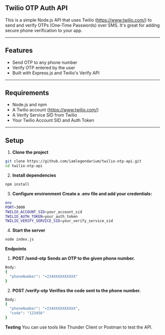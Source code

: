 ## Twilio OTP Auth API

This is a simple Node.js API that uses Twilio (https://www.twilio.com/) to send and verify OTPs (One-Time Passwords) over SMS. It's great for adding secure phone verification to your app.

---

## Features

- Send OTP to any phone number
- Verify OTP entered by the user
- Built with Express.js and Twilio's Verify API

---

## Requirements

- Node.js and npm
- A Twilio account (https://www.twilio.com/)
- A Verify Service SID from Twilio
- Your Twilio Account SID and Auth Token

---

## Setup

1. **Clone the project**

```bash
git clone https://github.com/iamlegendarium/twilio-otp-api.git
cd twilio-otp-api
```
2. **Install dependencies**

```bash
npm install
```

3. **Configure environment**
    **Create a .env file and add your credentials:**

```bash
env
PORT=3000
TWILIO_ACCOUNT_SID=your_account_sid
TWILIO_AUTH_TOKEN=your_auth_token
TWILIO_VERIFY_SERVICE_SID=your_verify_service_sid
```

4. **Start the server**

```bash
node index.js
```

**Endpoints**
1. **POST /send-otp**
**Sends an OTP to the given phone number.**

```bash
Body:
{
  "phoneNumber": "+234XXXXXXXXXX"
}
```
2. **POST /verify-otp**
**Verifies the code sent to the phone number.**

```bash
Body:
{
  "phoneNumber": "+234XXXXXXXXXX",
  "code": "123456"
}
```

**Testing**
You can use tools like Thunder Client or Postman to test the API.